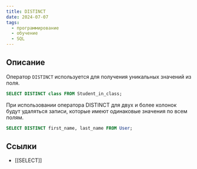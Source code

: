 ```yaml
---
title: DISTINCT
date: 2024-07-07
tags:
  - программирование
  - обучение
  - SQL
---
```


## Описание
Оператор `DISTINCT` используется для получения уникальных значений из поля.

```sql
SELECT DISTINCT class FROM Student_in_class;
```

При использовании оператора DISTINCT для двух и более колонок будут удаляться записи, которые имеют одинаковые значения по всем полям.
```sql
SELECT DISTINCT first_name, last_name FROM User;
```

## Ссылки
- [[SELECT]]
